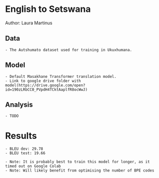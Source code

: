 # English to Setswana

Author: Laura Martinus

## Data

	- The Autshumato dataset used for training in Ukuxhumana.

## Model

	- Default Masakhane Transformer translation model.
	- Link to google drive folder with model(https://drive.google.com/open?id=190zLRbCC0_PVpdH4TCktAaplfR8ocWwJ)

## Analysis

 	- TODO

# Results
	- BLEU dev: 29.78
	- BLEU test: 19.66 

	- Note: It is probably best to train this model for longer, as it timed out on Google Colab
	- Note: Will likely benefit from optimising the number of BPE codes
